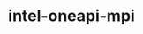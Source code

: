 ---
title: "intel-oneapi-mpi"
layout: cache
categories: [package, develop-2024-11-17]
meta: {"versions": ["2021.14.0"], "compilers": ["gcc@=12.4.0", "oneapi@=2024.1.0", "oneapi@=2024.2.1"], "oss": ["amzn2", "ubuntu22.04"], "platforms": ["linux"], "targets": ["x86_64_v3", "x86_64_v4"], "stacks": ["aws-pcluster-x86_64_v4", "e4s-oneapi", "root"], "num_specs": 5, "num_specs_by_stack": {"aws-pcluster-x86_64_v4": 4, "root": 5, "e4s-oneapi": 1}}
spec_details: [{"hash": "tgscj3fhum4bgfllf36sf2sipo7sxszw", "compiler": "gcc@=12.4.0", "versions": ["2021.14.0"], "os": "amzn2", "platform": "linux", "target": "x86_64_v3", "variants": ["build_system=generic", "~classic-names", "+envmods", "+external-libfabric", "+generic-names", "~ilp64"], "stacks": ["aws-pcluster-x86_64_v4", "root"], "size": "-", "tarball": "https://binaries.spack.io/develop-2024-11-17/build_cache/linux-amzn2-x86_64_v3/gcc-12.4.0/intel-oneapi-mpi-2021.14.0/linux-amzn2-x86_64_v3-gcc-12.4.0-intel-oneapi-mpi-2021.14.0-tgscj3fhum4bgfllf36sf2sipo7sxszw.spack"}, {"hash": "xh5epdie2z5cx3idkcsq4akam7vjxjyp", "compiler": "oneapi@=2024.1.0", "versions": ["2021.14.0"], "os": "amzn2", "platform": "linux", "target": "x86_64_v3", "variants": ["build_system=generic", "~classic-names", "+envmods", "+external-libfabric", "+generic-names", "~ilp64"], "stacks": ["aws-pcluster-x86_64_v4", "root"], "size": "-", "tarball": "https://binaries.spack.io/develop-2024-11-17/build_cache/linux-amzn2-x86_64_v3/oneapi-2024.1.0/intel-oneapi-mpi-2021.14.0/linux-amzn2-x86_64_v3-oneapi-2024.1.0-intel-oneapi-mpi-2021.14.0-xh5epdie2z5cx3idkcsq4akam7vjxjyp.spack"}, {"hash": "gtbvngzqyowcdzmk7klkrhyeypyjcnqf", "compiler": "gcc@=12.4.0", "versions": ["2021.14.0"], "os": "amzn2", "platform": "linux", "target": "x86_64_v4", "variants": ["build_system=generic", "~classic-names", "+envmods", "+external-libfabric", "+generic-names", "~ilp64"], "stacks": ["aws-pcluster-x86_64_v4", "root"], "size": "-", "tarball": "https://binaries.spack.io/develop-2024-11-17/build_cache/linux-amzn2-x86_64_v4/gcc-12.4.0/intel-oneapi-mpi-2021.14.0/linux-amzn2-x86_64_v4-gcc-12.4.0-intel-oneapi-mpi-2021.14.0-gtbvngzqyowcdzmk7klkrhyeypyjcnqf.spack"}, {"hash": "r2u7gmr6ioi3piwgia6aiagn4wgjxomz", "compiler": "oneapi@=2024.1.0", "versions": ["2021.14.0"], "os": "amzn2", "platform": "linux", "target": "x86_64_v4", "variants": ["build_system=generic", "~classic-names", "+envmods", "+external-libfabric", "+generic-names", "~ilp64"], "stacks": ["aws-pcluster-x86_64_v4", "root"], "size": "-", "tarball": "https://binaries.spack.io/develop-2024-11-17/build_cache/linux-amzn2-x86_64_v4/oneapi-2024.1.0/intel-oneapi-mpi-2021.14.0/linux-amzn2-x86_64_v4-oneapi-2024.1.0-intel-oneapi-mpi-2021.14.0-r2u7gmr6ioi3piwgia6aiagn4wgjxomz.spack"}, {"hash": "zjw2u2merdl7zg6pwwcc6gojmyjgzz2e", "compiler": "oneapi@=2024.2.1", "versions": ["2021.14.0"], "os": "ubuntu22.04", "platform": "linux", "target": "x86_64_v3", "variants": ["build_system=generic", "~classic-names", "+envmods", "~external-libfabric", "~generic-names", "~ilp64"], "stacks": ["root", "e4s-oneapi"], "size": "-", "tarball": "https://binaries.spack.io/develop-2024-11-17/build_cache/linux-ubuntu22.04-x86_64_v3/oneapi-2024.2.1/intel-oneapi-mpi-2021.14.0/linux-ubuntu22.04-x86_64_v3-oneapi-2024.2.1-intel-oneapi-mpi-2021.14.0-zjw2u2merdl7zg6pwwcc6gojmyjgzz2e.spack"}]
---